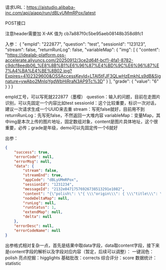 请求URL：https://aistudio.alibaba-inc.com/api/aiapp/run/dBLyUMmRPox/latest

POST接口

注意header需要加 X-AK 值为 cb7a887f0c5be95aeb08148b358d8fc1

入参：
{
    "empId": "222877",
    "question": "test",
    "sessionId": "123123",
    "stream": false,
    "returnRunLog": false,
    "variableMap": {
        "img": [
            {
                "content": "https://idealab-platform.oss-accelerate.aliyuncs.com/20250912/3ce2d64f-bcf1-4fa1-8782-c9dcf8eedb06_%E8%8B%B1%E6%96%87%E4%BD%9C%E6%96%87%E7%A4%BA%E4%BE%8B02.jpg?Expires=4102329600&OSSAccessKeyId=LTAI5tFJF3QLwHzEmkhLs9dB&Signature=ywAbo2MnIqYgdWbHiRraN3AP9Tc%3D"
            }
        ],
        "grade": {
            "value": "6"
        }
    }
}

empId工号，可以写死就222877（墨樱）
question：输入的问题，目前在走图片识别，可以先固定一个内容比如test
sessionId：这个比较重要，标识一次对话，建议一次请求生成一个UUID来去重
stream：写死false就好，目前用不到
returnRunLog：先写死false，不然返回一大堆内容
variableMap：变量Map，其中img是本次上传的图片地址，固定数组对象，content是图片具体地址，这个很重要，必传；grade是年级，demo可以先固定传一个6就好

出参：
```json
{
    "success": true,
    "errorCode": null,
    "errorMsg": null,
    "data": {
        "stream": false,
        "streamEnd": true,
        "appCode": "dBLyUMmRPox",
        "sessionId": "1231234",
        "messageId": "2132e04717576926738513291e1082",
        "content": "{\"polish\": \"{ \\\"origin\\\": { \\\"title\\\": \\\"My Favorite Season\\\", \\\"content\\\": \\\"My favorite season is spring. In spring, the weather becomes warm and comfortable after the cold winter. Flowers start to bloom, and trees grow green leaves again. I love to go outside and play with my friends in the park. The air feels fresh and clean. Spring is also the season of new beginnings because many animals have babies. I enjoy seeing the colorful butterflies and hearing birds sing. Compared with other seasons, spring makes me feel happy and full of energy. That is why spring is my favorite season.\\\" }, \\\"polish\\\": { \\\"title\\\": \\\"My Favorite Season\\\", \\\"content\\\": \\\"Spring is my favorite season. After the cold winter, the weather becomes warm and comfortable, and it feels nice to take a deep breath of fresh air. Flowers begin to bloom and the trees grow green leaves again, painting the world with bright colors. I love to go outside and play with my friends in the park, where we chase butterflies, run along the grass, and listen to the gentle wind. The air in spring is clean and full of life. It seems like the whole world is waking up. Spring is also a season of new beginnings, because many animals have babies and start new families. I enjoy watching the colorful butterflies flutter by and hearing birds sing cheerful songs from the trees. Longer days give me more time for outdoor adventures after school. Compared with the other seasons, spring makes me feel happy, hopeful, and energetic. It fills me with curiosity about nature and a readiness to try new things. That is why spring is my favorite season.\\\" } }\", \"higglights\": \"{ \\\"highlights\\\": [ \\\"结构清晰：从天气、景物到情感的变化呈现主题\\\", \\\"用词朴素、表达自然，易于同学理解\\\", \\\"情感鲜明，春天带来快乐与活力的体验\\\" ] }\", \"corrects\": \"{ \\\"origin\\\": { \\\"title\\\": \\\"My Favorite Season\\\", \\\"content\\\": \\\"My favorite season is spring. In spring, the weather becomes warm and comfortable after the cold winter. Flowers start to bloom, and trees grow green leaves again. I love to go outside and play with my friends in the park. The air feels fresh and clean. Spring is also the season of new beginnings because many animals have babies. I enjoy seeing the colorful butterflies and hearing birds sing. Compared with other seasons, spring makes me feel happy and full of energy. That is why spring is my favorite season.\\\" }, \\\"corrected\\\": { \\\"title\\\": \\\"My Favorite Season\\\", \\\"content\\\": \\\"My favorite season is spring. In spring, the weather becomes warm and comfortable after the cold winter. Flowers start to bloom, and trees grow green leaves again. I love to go outside and play with my friends in the park. The air feels fresh and clean. Spring is also the season of new beginnings because many animals have babies. I enjoy seeing the colorful butterflies and hearing birds sing. Compared with other seasons, spring makes me feel happy and full of energy. That is why spring is my favorite season.\\\" }, \\\"proof\\\": \\\"Excellent\\\" }\", \"score\": \"{ \\\"language\\\": 4, \\\"structure\\\": 4, \\\"content\\\": 4, \\\"creativity\\\": 3, \\\"comment\\\": \\\"你写得很清楚，主题明确，春天的景象和感受写得很温暖。句子基本通顺，可以尝试用更多不同的句型和细节（颜色、声音、味道）让画面更丰富。继续努力，你会越来越棒！\\\" }\", \"statistic\": \"{ \\\"wordCount\\\": 93, \\\"relevance\\\": \\\"92%\\\" }\"}",
        "nodeDeltaMap": null,
        "runLog": null,
        "runStatus": 1,
        "extendMap": null,
        "delta": null
    },
    "errorDesc": null,
    "errorCodeName": null
}
```

出参格式相对复杂一点，首先是结果中取data字段，data取content字段，接下来是content字段的解析以及字段对应内容（暂定，后续可以调整）：
一键润色：polish
亮点挖掘：higglights
基础批改：corrects
综合评分：score
数据统计：statistic



